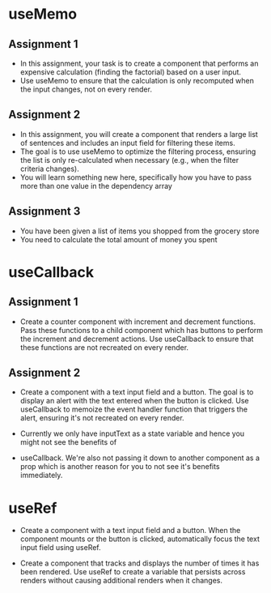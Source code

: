 # useMemo

## Assignment 1

- In this assignment, your task is to create a component that performs an expensive calculation (finding the factorial) based on a user input.
- Use useMemo to ensure that the calculation is only recomputed when the input changes, not on every render.

## Assignment 2

- In this assignment, you will create a component that renders a large list of sentences and includes an input field for filtering these items.
- The goal is to use useMemo to optimize the filtering process, ensuring the list is only re-calculated when necessary (e.g., when the filter criteria changes).
- You will learn something new here, specifically how you have to pass more than one value in the dependency array

## Assignment 3

- You have been given a list of items you shopped from the grocery store
- You need to calculate the total amount of money you spent

# useCallback

## Assignment 1

- Create a counter component with increment and decrement functions. Pass these functions to a child component which has buttons to perform the increment and decrement actions. Use useCallback to ensure that these functions are not recreated on every render.

## Assignment 2

- Create a component with a text input field and a button. The goal is to display an alert with the text entered when the button is clicked. Use useCallback to memoize the event handler function that triggers the alert, ensuring it's not recreated on every render.

- Currently we only have inputText as a state variable and hence you might not see the benefits of
- useCallback. We're also not passing it down to another component as a prop which is another reason for you to not see it's benefits immediately.

# useRef

- Create a component with a text input field and a button. When the component mounts or the button is clicked, automatically focus the text input field using useRef.

- Create a component that tracks and displays the number of times it has been rendered. Use useRef to create a variable that persists across renders without causing additional renders when it changes.